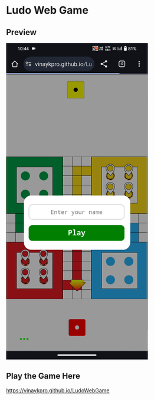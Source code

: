 # Ludo Web Game

## Preview
![Ludo Web Game Preview](https://github.com/Vinaykpro/LudoWebGame/blob/main/ludowebgame_preview.gif)

## Play the Game Here
https://vinaykpro.github.io/LudoWebGame
